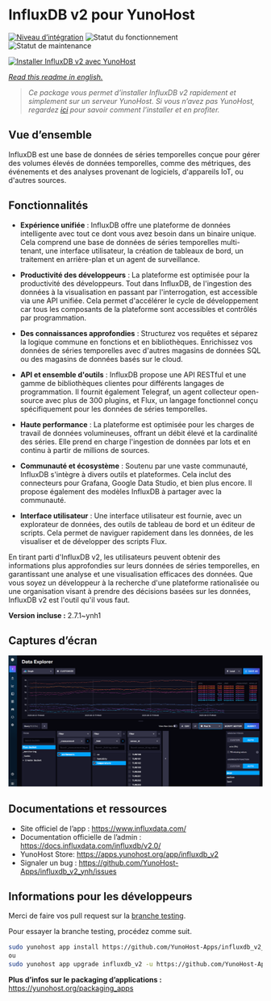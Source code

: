 <!--
N.B.: This README was automatically generated by https://github.com/YunoHost/apps/tree/master/tools/README-generator
It shall NOT be edited by hand.
-->

# InfluxDB v2 pour YunoHost

[![Niveau d’intégration](https://dash.yunohost.org/integration/influxdb_v2.svg)](https://dash.yunohost.org/appci/app/influxdb_v2) ![Statut du fonctionnement](https://ci-apps.yunohost.org/ci/badges/influxdb_v2.status.svg) ![Statut de maintenance](https://ci-apps.yunohost.org/ci/badges/influxdb_v2.maintain.svg)

[![Installer InfluxDB v2 avec YunoHost](https://install-app.yunohost.org/install-with-yunohost.svg)](https://install-app.yunohost.org/?app=influxdb_v2)

*[Read this readme in english.](./README.md)*

> *Ce package vous permet d’installer InfluxDB v2 rapidement et simplement sur un serveur YunoHost.
Si vous n’avez pas YunoHost, regardez [ici](https://yunohost.org/#/install) pour savoir comment l’installer et en profiter.*

## Vue d’ensemble

InfluxDB est une base de données de séries temporelles conçue pour gérer des volumes élevés de données temporelles, comme des métriques, des événements et des analyses provenant de logiciels, d'appareils IoT, ou d'autres sources.

## Fonctionnalités

- **Expérience unifiée** : InfluxDB offre une plateforme de données intelligente avec tout ce dont vous avez besoin dans un binaire unique. Cela comprend une base de données de séries temporelles multi-tenant, une interface utilisateur, la création de tableaux de bord, un traitement en arrière-plan et un agent de surveillance.

- **Productivité des développeurs** : La plateforme est optimisée pour la productivité des développeurs. Tout dans InfluxDB, de l'ingestion des données à la visualisation en passant par l'interrogation, est accessible via une API unifiée. Cela permet d'accélérer le cycle de développement car tous les composants de la plateforme sont accessibles et contrôlés par programmation.

- **Des connaissances approfondies** : Structurez vos requêtes et séparez la logique commune en fonctions et en bibliothèques. Enrichissez vos données de séries temporelles avec d'autres magasins de données SQL ou des magasins de données basés sur le cloud.

- **API et ensemble d'outils** : InfluxDB propose une API RESTful et une gamme de bibliothèques clientes pour différents langages de programmation. Il fournit également Telegraf, un agent collecteur open-source avec plus de 300 plugins, et Flux, un langage fonctionnel conçu spécifiquement pour les données de séries temporelles.

- **Haute performance** : La plateforme est optimisée pour les charges de travail de données volumineuses, offrant un débit élevé et la cardinalité des séries. Elle prend en charge l'ingestion de données par lots et en continu à partir de millions de sources.

- **Communauté et écosystème** : Soutenu par une vaste communauté, InfluxDB s'intègre à divers outils et plateformes. Cela inclut des connecteurs pour Grafana, Google Data Studio, et bien plus encore. Il propose également des modèles InfluxDB à partager avec la communauté.

- **Interface utilisateur** : Une interface utilisateur est fournie, avec un explorateur de données, des outils de tableau de bord et un éditeur de scripts. Cela permet de naviguer rapidement dans les données, de les visualiser et de développer des scripts Flux.

En tirant parti d'InfluxDB v2, les utilisateurs peuvent obtenir des informations plus approfondies sur leurs données de séries temporelles, en garantissant une analyse et une visualisation efficaces des données. Que vous soyez un développeur à la recherche d'une plateforme rationalisée ou une organisation visant à prendre des décisions basées sur les données, InfluxDB v2 est l'outil qu'il vous faut.

**Version incluse :** 2.7.1~ynh1

## Captures d’écran

![Capture d’écran de InfluxDB v2](./doc/screenshots/influxdb_v2_data_explorer.png)

## Documentations et ressources

* Site officiel de l’app : <https://www.influxdata.com/>
* Documentation officielle de l’admin : <https://docs.influxdata.com/influxdb/v2.0/>
* YunoHost Store: <https://apps.yunohost.org/app/influxdb_v2>
* Signaler un bug : <https://github.com/YunoHost-Apps/influxdb_v2_ynh/issues>

## Informations pour les développeurs

Merci de faire vos pull request sur la [branche testing](https://github.com/YunoHost-Apps/influxdb_v2_ynh/tree/testing).

Pour essayer la branche testing, procédez comme suit.

``` bash
sudo yunohost app install https://github.com/YunoHost-Apps/influxdb_v2_ynh/tree/testing --debug
ou
sudo yunohost app upgrade influxdb_v2 -u https://github.com/YunoHost-Apps/influxdb_v2_ynh/tree/testing --debug
```

**Plus d’infos sur le packaging d’applications :** <https://yunohost.org/packaging_apps>